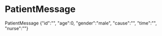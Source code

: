 # PatientMessage
PatientMessage {"id":"", "age":0, "gender":"male", "cause":"", "time":"",  "nurse":""}
